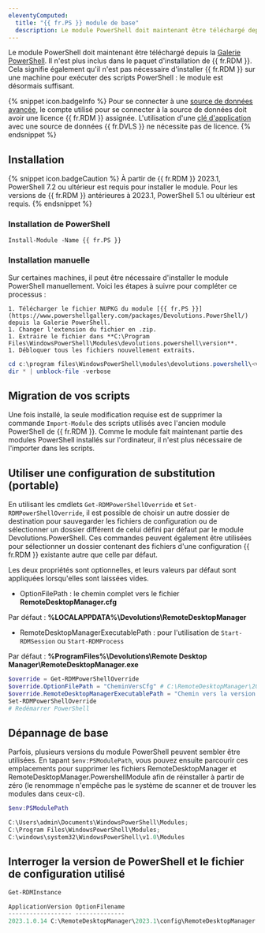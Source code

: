 ```yaml
---
eleventyComputed:
  title: "{{ fr.PS }} module de base"
  description: Le module PowerShell doit maintenant être téléchargé depuis la Galerie PowerShell. Il n'est plus inclus dans le paquet d'installation de {{ fr.RDM }}.
---
```

Le module PowerShell doit maintenant être téléchargé depuis la [Galerie PowerShell](https://www.powershellgallery.com/packages/Devolutions.PowerShell/). Il n'est plus inclus dans le paquet d'installation de {{ fr.RDM }}. Cela signifie également qu'il n'est pas nécessaire d'installer {{ fr.RDM }} sur une machine pour exécuter des scripts PowerShell : le module est désormais suffisant.

{% snippet icon.badgeInfo %}
Pour se connecter à une [source de données avancée](/rdm/windows/data-sources/data-sources-types/advanced-data-sources/), le compte utilisé pour se connecter à la source de données doit avoir une licence {{ fr.RDM }} assignée. L'utilisation d'une [clé d'application](/server/web-interface/administration/security-management/applications/) avec une source de données {{ fr.DVLS }} ne nécessite pas de licence.
{% endsnippet %}

## Installation
{% snippet icon.badgeCaution %}
À partir de {{ fr.RDM }} 2023.1, PowerShell 7.2 ou ultérieur est requis pour installer le module. Pour les versions de {{ fr.RDM }} antérieures à 2023.1, PowerShell 5.1 ou ultérieur est requis.
{% endsnippet %}

### Installation de PowerShell
`Install-Module -Name {{ fr.PS }}`

### Installation manuelle
Sur certaines machines, il peut être nécessaire d'installer le module PowerShell manuellement. Voici les étapes à suivre pour compléter ce processus :

    1. Télécharger le fichier NUPKG du module [{{ fr.PS }}](https://www.powershellgallery.com/packages/Devolutions.PowerShell/) depuis la Galerie PowerShell.
    1. Changer l'extension du fichier en .zip.
    1. Extraire le fichier dans **C:\Program Files\WindowsPowerShell\Modules\devolutions.powershell\version**.
    1. Débloquer tous les fichiers nouvellement extraits.
   ```powershell
   cd c:\program files\WindowsPowerShell\modules\devolutions.powershell\<version>
   dir * | unblock-file -verbose
   ```

## Migration de vos scripts
Une fois installé, la seule modification requise est de supprimer la commande `Import-Module` des scripts utilisés avec l'ancien module PowerShell de {{ fr.RDM }}. Comme le module fait maintenant partie des modules PowerShell installés sur l'ordinateur, il n'est plus nécessaire de l'importer dans les scripts.

## Utiliser une configuration de substitution (portable)
En utilisant les cmdlets `Get-RDMPowerShellOverride` et `Set-RDMPowerShellOverride`, il est possible de choisir un autre dossier de destination pour sauvegarder les fichiers de configuration ou de sélectionner un dossier différent de celui défini par défaut par le module Devolutions.PowerShell. Ces commandes peuvent également être utilisées pour sélectionner un dossier contenant des fichiers d'une configuration {{ fr.RDM }} existante autre que celle par défaut.

Les deux propriétés sont optionnelles, et leurs valeurs par défaut sont appliquées lorsqu'elles sont laissées vides.

* OptionFilePath : le chemin complet vers le fichier **RemoteDesktopManager.cfg**

Par défaut : **%LOCALAPPDATA%\Devolutions\RemoteDesktopManager**

* RemoteDesktopManagerExecutablePath : pour l'utilisation de `Start-RDMSession` ou `Start-RDMProcess`

Par défaut : **%ProgramFiles%\Devolutions\Remote Desktop Manager\RemoteDesktopManager.exe**
```powershell
$override = Get-RDMPowerShellOverride
$override.OptionFilePath = "CheminVersCfg" # C:\RemoteDesktopManager\2023.1\config\RemoteDesktopManager.cfg
$override.RemoteDesktopManagerExecutablePath = "Chemin vers la version de {{ fr.RDM }} souhaitée" # C:\RemoteDesktopManager\2023.1\Devolutions.RemoteDesktopManager.Bin.2023.1.11.0\RemoteDesktopManager64.exe
Set-RDMPowerShellOverride
# Redémarrer PowerShell
```

## Dépannage de base
Parfois, plusieurs versions du module PowerShell peuvent sembler être utilisées. En tapant `$env:PSModulePath`, vous pouvez ensuite parcourir ces emplacements pour supprimer les fichiers RemoteDesktopManager et RemoteDesktopManager.PowershellModule afin de réinstaller à partir de zéro (le renommage n'empêche pas le système de scanner et de trouver les modules dans ceux-ci).
```powershell
$env:PSModulePath

C:\Users\admin\Documents\WindowsPowerShell\Modules;
C:\Program Files\WindowsPowerShell\Modules;
C:\windows\system32\WindowsPowerShell\v1.0\Modules
```

## Interroger la version de PowerShell et le fichier de configuration utilisé
```powershell
Get-RDMInstance

ApplicationVersion OptionFilename
------------------ --------------
2023.1.0.14 C:\RemoteDesktopManager\2023.1\config\RemoteDesktopManager.cfg
```
